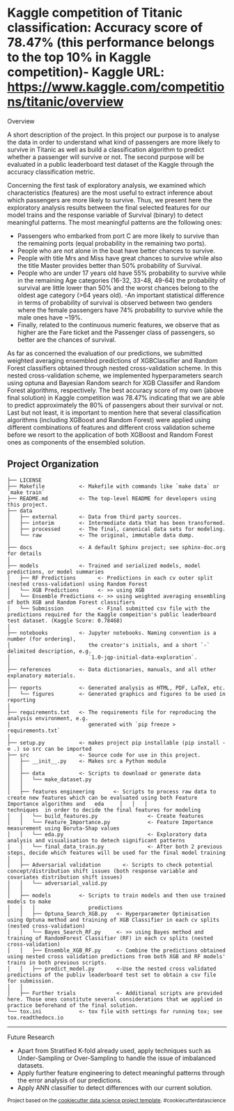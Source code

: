Kaggle competition of Titanic classification: Accuracy score of 78.47% (this performance belongs to the top 10% in Kaggle competition)-
 Kaggle URL: https://www.kaggle.com/competitions/titanic/overview
==============================

Overview

A short description of the project. In this project our purpose is to analyse the data in order to understand what kind of passengers are more likely to survive in Titanic as well as build a classification algorithm to predict whether a passenger will survive or not. The second purpose will be evaluated in a public leaderboard test dataset of the Kaggle through the accuracy classification metric.

Concerning the first task of exploratory analysis, we examined which characteristics (features) are the most useful to extract inference about which passengers are more likely to survive. Thus, we present here the exploratory analysis results between the final selected features for our model trains and the response variable of Survival (binary) to detect meaningful patterns. The most meaningful patterns are the following ones:

- Passengers who embarked from port C are more likely to survive than the remaining ports (equal probability in the remaining two ports). 
- People who are not alone in the boat have better chances to survive.
- People with title Mrs and Miss have great chances to survive while also the title Master provides better than 50% probability of Survival.
- People who are under 17 years old have 55% probability to survive while in the remaining Age categories (16-32, 33-48, 49-64) the probability of survival are little lower than 50% and the worst chances belong to the oldest age category (>64 years old).
-An important statistical difference in terms of probability of survival is observed between two genders where the female passengers have 74% probability to survive while the male ones have ~19%.
- Finally, related to the continuous numeric features, we observe that as higher are the Fare ticket and the Passenger class of passengers, so better are the chances of survival.

As far as concerned the evaluation of our predictions, we submitted weighted averaging ensembled predictions of XGBClassifier and Random Forest classifiers obtained through nested cross-validation scheme. In this nested cross-validation scheme, we implemented hyperparameters search using optuna and Bayesian Random search for XGB Classifer and Random Forest algorithms, respectively. The best accuracy score of my own (above final solution) in Kaggle competition was 78.47% indicating that we are able to predict approximately the 80% of passengers about their survival or not. Last but not least, it is important to mention here that several classification algorithms (including XGBoost and Random Forest) were applied using different combinations of features and different cross validation scheme before we resort to the application of both XGBoost and Random Forest ones as components of the ensembled solution.

Project Organization
------------

    ├── LICENSE
    ├── Makefile           <- Makefile with commands like `make data` or `make train`
    ├── README.md          <- The top-level README for developers using this project.
    ├── data
    │   ├── external       <- Data from third party sources.
    │   ├── interim        <- Intermediate data that has been transformed.
    │   ├── processed      <- The final, canonical data sets for modeling.
    │   └── raw            <- The original, immutable data dump.
    │
    ├── docs               <- A default Sphinx project; see sphinx-doc.org for details
    │
    ├── models             <- Trained and serialized models, model predictions, or model summaries
    │   ├── RF Predictions       <- Predictions in each cv outer split (nested cross-validation) using Random Forest
    │   └── XGB Predictions      <- >> using XGB
    │   └── Ensemble Predictions <- >> using weighted averaging ensembling of both XGB and Random Forest classifiers
    │   └── Submission           <- Final submitted csv file with the predictions required for the Kaggle compeition's public leaderboard test dataset. (Kaggle Score: 0.78468)
    │
    ├── notebooks          <- Jupyter notebooks. Naming convention is a number (for ordering),
    │                         the creator's initials, and a short `-` delimited description, e.g.
    │                         `1.0-jqp-initial-data-exploration`.
    │
    ├── references         <- Data dictionaries, manuals, and all other explanatory materials.
    │
    ├── reports            <- Generated analysis as HTML, PDF, LaTeX, etc.
    │   └── figures        <- Generated graphics and figures to be used in reporting
    │
    ├── requirements.txt   <- The requirements file for reproducing the analysis environment, e.g.
    │                         generated with `pip freeze > requirements.txt`
    │
    ├── setup.py           <- makes project pip installable (pip install -e .) so src can be imported
    ├── src                <- Source code for use in this project.
    │   ├── __init__.py    <- Makes src a Python module
    │   │
    │   ├── data           <- Scripts to download or generate data
    │   │   └── make_dataset.py
    │   │
    │   ├── features engineering      <- Scripts to process raw data to create new features which can be evaluated using both Feature Importance algorithms and   eda     │   │   │                                                            techniques  in order to decide the final features for modeling 
    │   │   └── build_features.py                <- Create features 
    │   │   └── Feature_Importance.py            <- Feature Importance measurement using Boruta-Shap values
    │   │   └── eda.py                           <- Exploratory data analysis and visualisation to detech significant patterns
    │   │   └── final_data_train.py              <- After both 2 previous steps, decide which features will be used for the final model training
    │   │
    │   ├── Adversarial validation       <- Scripts to check potential concept/distribution shift issues (both response variable and covariates distribution shift issues)
    │   │   └── adversarial_valid.py
    │   │
    │   ├── models         <- Scripts to train models and then use trained models to make
    │   │   │                 predictions
    │   │   ├── Optuna_Search_XGB.py   <- Hyperparameter Optimisation using Optuna method and training of XGB Classifier in each cv splits (nested cross-validation)
    │   │   └── Bayes_Search_RF.py     <- >> using Bayes method and training of RandomForest Classifier (RF) in each cv splits (nested cross-validation)
    │   │   ├── Ensemble_XGB_RF.py     <- Combine the predictions obtained using nested cross validation predictions from both XGB and RF models' trains in both previous scripts.
    │   │   ├── predict_model.py       <-Use the nested cross validated predictions of the publiv leaderboard test set to obtain a csv file for submission.
    │   │
    │   ├── Further trials             <- Additional scripts are provided here. Those ones constitute several considerations that we applied in practice beforehand of the final solution.
    └── tox.ini            <- tox file with settings for running tox; see tox.readthedocs.io


--------

Future Research

- Apart from Stratified K-fold already used, apply techniques such as Under-Sampling or Over-Sampling to handle the issue of imbalanced datasets.
- Apply further feature engineering to detect meaningful patterns through the error analysis of our predictions.
- Apply ANN classifier to detect differences with our current solution.

<p><small>Project based on the <a target="_blank" href="https://drivendata.github.io/cookiecutter-data-science/">cookiecutter data science project template</a>. #cookiecutterdatascience</small></p>
